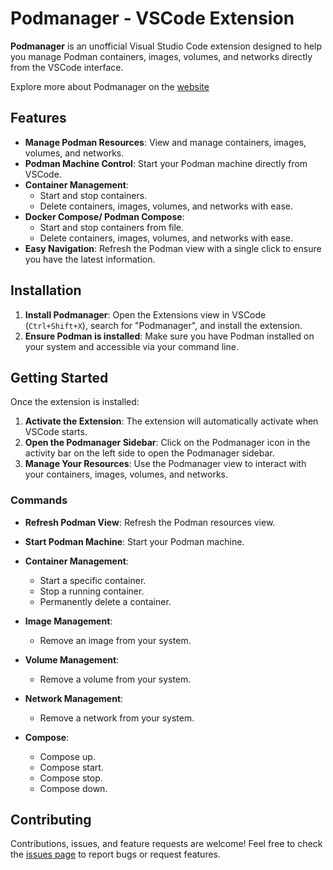 # Podmanager - VSCode Extension

**Podmanager** is an unofficial Visual Studio Code extension designed to help you manage Podman containers, images, volumes, and networks directly from the VSCode interface.

Explore more about Podmanager on the [website](https://pod-manager.pages.dev)


## Features

- **Manage Podman Resources**: View and manage containers, images, volumes, and networks.
- **Podman Machine Control**: Start your Podman machine directly from VSCode.
- **Container Management**: 
  - Start and stop containers.
  - Delete containers, images, volumes, and networks with ease.
- **Docker Compose/ Podman Compose**: 
  - Start and stop containers from file.
  - Delete containers, images, volumes, and networks with ease.
- **Easy Navigation**: Refresh the Podman view with a single click to ensure you have the latest information.

## Installation

1. **Install Podmanager**: Open the Extensions view in VSCode (`Ctrl+Shift+X`), search for "Podmanager", and install the extension.
2. **Ensure Podman is installed**: Make sure you have Podman installed on your system and accessible via your command line.

## Getting Started

Once the extension is installed:

1. **Activate the Extension**: The extension will automatically activate when VSCode starts.
2. **Open the Podmanager Sidebar**: Click on the Podmanager icon in the activity bar on the left side to open the Podmanager sidebar.
3. **Manage Your Resources**: Use the Podmanager view to interact with your containers, images, volumes, and networks.

### Commands

- **Refresh Podman View**: Refresh the Podman resources view.
- **Start Podman Machine**: Start your Podman machine.

- **Container Management**:
  - Start a specific container.
  - Stop a running container.
  - Permanently delete a container.
    
- **Image Management**:
  - Remove an image from your system.
    
- **Volume Management**:
  - Remove a volume from your system.
    
- **Network Management**:
  - Remove a network from your system.

- **Compose**:
  - Compose up.
  - Compose start.
  - Compose stop.
  - Compose down.

## Contributing

Contributions, issues, and feature requests are welcome! Feel free to check the [issues page](https://github.com/dreamcatcher45/podmanager/issues) to report bugs or request features.
